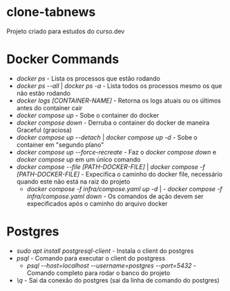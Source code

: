 # clone-tabnews

Projeto criado para estudos do curso.dev

# Docker Commands

- _docker ps_ - Lista os processos que estão rodando
- _docker ps --all_ | _docker ps -a_ - Lista todos os processos mesmo os que não estão rodando
- _docker logs [CONTAINER-NAME]_ - Retorna os logs atuais ou os últimos antes do container cair
- _docker compose up_ - Sobe o container do docker
- _docker compose down_ - Derruba o container do docker de maneira Graceful (graciosa)
- _docker compose up --detach_ | _docker compose up -d_ - Sobe o container em "segundo plano"
- _docker compose up --force-recreate_ - Faz o _docker compose down_ e _docker compose up_ em um único comando
- _docker compose --file [PATH-DOCKER-FILE]_ | _docker compose -f [PATH-DOCKER-FILE]_ - Expecifica o caminho do docker file, necessário quando este não está na raiz do projeto
  - _docker compose -f infra/compose.yaml up -d_ | - _docker compose -f infra/compose.yaml down_ - Os comandos de ação devem ser expecificados após o caminho do arquivo docker

# Postgres

- _sudo apt install postgresql-client_ - Instala o client do postgres
- _psql_ - Comando para executar o client do postgress
  - _psql --host=localhost --username=postgres --port=5432_ - Comando completo para rodar o banco do projeto
- _\q_ - Sai da conexão do postgres (sai da linha de comando do postgres)
